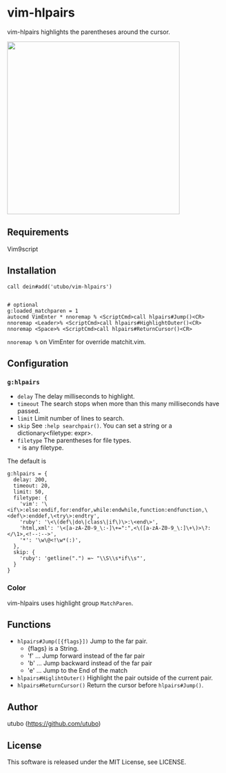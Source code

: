 # vim-hlpairs

vim-hlpairs highlights the parentheses around the cursor.

<img src="https://user-images.githubusercontent.com/6848636/225357852-5eca2053-ee41-41a3-9d57-d6bd249b29cc.gif" width="400">

## Requirements

Vim9script

## Installation

```vim
call dein#add('utubo/vim-hlpairs')


# optional
g:loaded_matchparen = 1
autocmd VimEnter * nnoremap % <ScriptCmd>call hlpairs#Jump()<CR>
nnoremap <Leader>% <ScriptCmd>call hlpairs#HighlightOuter()<CR>
nnoremap <Space>% <ScriptCmd>call hlpairs#ReturnCursor()<CR>
```

`nnoremap %` on VimEnter for override matchit.vim.

## Configuration

### `g:hlpairs`

- `delay` The delay milliseconds to highlight.
- `timeout` The search stops when more than this many milliseconds have passed.
- `limit` Limit number of lines to search.
- `skip` See `:help searchpair()`.
  You can set a string or a dictionary&lt;filetype: expr&gt;.
- `filetype` The parentheses for file types.  
  `*` is any filetype.

The default is
```vimscript
g:hlpairs = {
  delay: 200,
  timeout: 20,
  limit: 50,
  filetype: {
    'vim': '\<if\>:else:endif,for:endfor,while:endwhile,function:endfunction,\<def\>:enddef,\<try\>:endtry',
    'ruby': '\<\(def\|do\|class\|if\)\>:\<end\>',
    'html,xml': '\<[a-zA-Z0-9_\:-]\+=":",<\([a-zA-Z0-9_\:]\+\)>\?:</\1>,<!--:-->',
    '*': '\w\@<!\w*(:)',
  },
  skip: {
    'ruby': 'getline(".") =~ "\\S\\s*if\\s"',
  }
}
```

### Color
vim-hlpairs uses highlight group `MatchParen`.

## Functions

- `hlpairs#Jump([{flags}])` Jump to the far pair.
  - {flags} is a String.
  - 'f' ... Jump forward instead of the far pair
  - 'b' ... Jump backward instead of the far pair
  - 'e' ... Jump to the End of the match
- `hlpairs#HiglihtOuter()`	Highlight the pair outside of the current pair.
- `hlpairs#ReturnCursor()`	Return the cursor before `hlpairs#Jump()`.

## Author
utubo (https://github.com/utubo)

## License
This software is released under the MIT License, see LICENSE.

